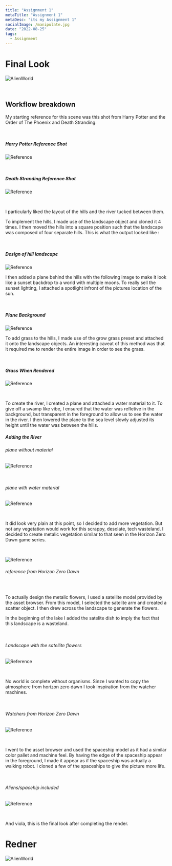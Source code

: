 ```yaml
---
title: "Assignment 1"
metaTitle: "Assignment 1"
metaDesc: "its my Assignment 1"
socialImage: /manipulate.jpg
date: "2022-08-25"
tags:
  - Assignment
---
```


# Final Look

![AlienWorld](https://github.com/KabakaWilliam/wills-blog/blob/main/BlogPics/assignment1/finalRender.png?raw=true)

<br/>

## Workflow breakdown

My starting reference for this scene was this shot from Harry Potter and the Order of The Phoenix and Death Stranding:

<br/>

##### Harry Potter Reference Shot

![Reference](https://github.com/KabakaWilliam/wills-blog/blob/main/BlogPics/assignment1/reference1.png?raw=true)

<br/>

##### Death Stranding Reference Shot

![Reference](https://github.com/KabakaWilliam/wills-blog/blob/main/BlogPics/assignment1/deathStranding.avif?raw=true)

<br/>

I particularly liked the layout of the hills and the river tucked between them.

To implement the hills, I made use of the landscape object and cloned it 4 times. I then moved the hills into a square position such that the landscape was composed of four separate hills. This is what the output looked like :

<br/>

##### Design of hill landscape

![Reference](https://github.com/KabakaWilliam/wills-blog/blob/main/BlogPics/assignment1/hillDesign.png?raw=true)

I then added a plane behind the hills with the following image to make it look like a sunset backdrop to a world with multiple moons. To really sell the sunset lighting, I attached a spotlight infront of the pictures location of the sun.

<br/>

##### Plane Background

![Reference](https://github.com/KabakaWilliam/wills-blog/blob/main/BlogPics/assignment1/730x1095.jpeg?raw=true)

To add grass to the hills, I made use of the grow grass preset and attached it onto the landscape objects. An interesting caveat of this method was that it required me to render the entire image in order to see the grass.

<br/>

##### Grass When Rendered

![Reference](https://github.com/KabakaWilliam/wills-blog/blob/main/BlogPics/assignment1/grassRendered.png?raw=true)

<br/>

To create the river, I created a plane and attached a water material to it. To give off a swamp like vibe, I ensured that the water was refletive in the background, but transparent in the foreground to allow us to see the water in the river. I then lowered the plane to the sea level slowly adjusted its height until the water was between the hills.

##### Adding the River

###### plane without material

![Reference](https://github.com/KabakaWilliam/wills-blog/blob/main/BlogPics/assignment1/river.png?raw=true)

<br/>

###### plane with water material

![Reference](https://github.com/KabakaWilliam/wills-blog/blob/main/BlogPics/assignment1/waterMaterial.png?raw=true)

<br/>

It did look very plain at this point, so I decided to add more vegetation. But not any vegetation would work for this scrappy, desolate, tech wasteland. I decided to create metalic vegetation similar to that seen in the Horizon Zero Dawn game series.

<br/>

![Reference](https://github.com/KabakaWilliam/wills-blog/blob/main/BlogPics/assignment1/MetalFlowerRender.webp?raw=true)

###### reference from Horizon Zero Dawn

<br/>

To actually design the metalic flowers, I used a satellite model provided by the asset browser. From this model, I selected the satelite arm and created a scatter object. I then drew across the landscape to generate the flowers.

In the beginning of the lake I added the satelite dish to imply the fact that this landscape is a wasteland.

<br/>

###### Landscape with the satellite flowers

![Reference](https://github.com/KabakaWilliam/wills-blog/blob/main/BlogPics/assignment1/satellites.png?raw=true)

<br/>

No world is complete without organisms. Sinze I wanted to copy the atmosphere from horizon zero dawn I took inspiration from the watcher machines.

<br/>

###### Watchers from Horizon Zero Dawn

![Reference](https://github.com/KabakaWilliam/wills-blog/blob/main/BlogPics/assignment1/watchers.jpeg?raw=true)

<br/>

I went to the asset browser and used the spaceship model as it had a similar color pallet and machine feel. By having the edge of the spaceship appear in the foreground, I made it appear as if the spaceship was actually a walking robot. I cloned a few of the spaceships to give the picture more life.

<br/>

###### Aliens/spacehip included

![Reference](https://github.com/KabakaWilliam/wills-blog/blob/main/BlogPics/assignment1/alien.png?raw=true)

<br/>

And viola, this is the final look after completing the render.

# Redner

![AlienWorld](https://github.com/KabakaWilliam/wills-blog/blob/main/BlogPics/assignment1/finalRender.png?raw=true)
